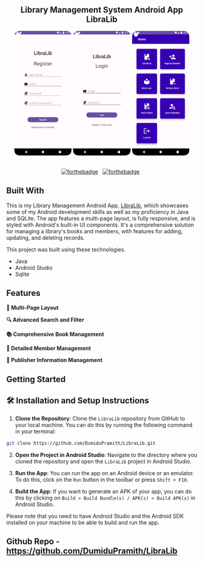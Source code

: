 <h2 align="center">
  Library Management System Android App<br/>
  LibraLib
</h2>
<div align="center">
    <img alt="Demo" src="Interfaces/Register.png" width="30%" />
    <img alt="Demo" src="Interfaces/Login.png" width="30%" />
    <img alt="Demo" src="Interfaces/Home.png" width="30%" />
</div>

<br/>

<center>

[![forthebadge](https://forthebadge.com/images/badges/built-for-android.svg)](https://forthebadge.com) &nbsp;
[![forthebadge](https://forthebadge.com/images/badges/made-with-java.svg)](https://forthebadge.com) &nbsp;
</center>

## Built With

This is my Library Management Android App, <a href="https://github.com/DumiduPramith/LibraLib" target="_blank">LibraLib</a>, which showcases some of my Android development skills as well as my proficiency in Java and SQLite. The app features a multi-page layout, is fully responsive, and is styled with Android's built-in UI components. It's a comprehensive solution for managing a library's books and members, with features for adding, updating, and deleting records.

This project was built using these technologies.

- Java
- Android Studio
- Sqlite

## Features

**📖 Multi-Page Layout**

**🔍 Advanced Search and Filter**

**📚 Comprehensive Book Management**

**👥 Detailed Member Management**

**🏢 Publisher Information Management**

## Getting Started

## 🛠 Installation and Setup Instructions

1. **Clone the Repository**: Clone the `LibraLib` repository from GitHub to your local machine. You can do this by running the following command in your terminal:

```bash
git clone https://github.com/DumiduPramith/LibraLib.git
```

2. **Open the Project in Android Studio**: Navigate to the directory where you cloned the repository and open the `LibraLib` project in Android Studio.

3. **Run the App**: You can run the app on an Android device or an emulator. To do this, click on the `Run` button in the toolbar or press `Shift + F10`.

4. **Build the App**: If you want to generate an APK of your app, you can do this by clicking on `Build > Build Bundle(s) / APK(s) > Build APK(s)` in Android Studio.

Please note that you need to have Android Studio and the Android SDK installed on your machine to be able to build and run the app.


## Github Repo - <a href="https://github.com/DumiduPramith/LibraLib" target="_blank">https://github.com/DumiduPramith/LibraLib</a>

